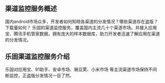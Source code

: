 ## 渠道监控服务概述

国内android市场众多，开发者如何知晓各渠道的分发情况？哪些渠道存在盗版？下载量如何？
乐固的渠道监控服务，覆盖国内主流几十个渠道市场。并接入应用宝、腾讯手机管家数据，拥有庞大的样本数据库，助力开发者迅速了解应用在渠道的分发情况。

## 乐固渠道监控服务介绍
乐固对应用宝、91助手、安卓市场、豌豆荚、小米市场 等主流渠道市场保持不间断监控，正盗版分发情况一目了然。


